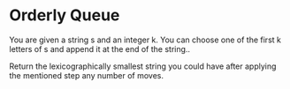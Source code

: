 # Orderly Queue

You are given a string s and an integer k. You can choose one of the first k letters of s and append it at the end of the string..

Return the lexicographically smallest string you could have after applying the mentioned step any number of moves.

